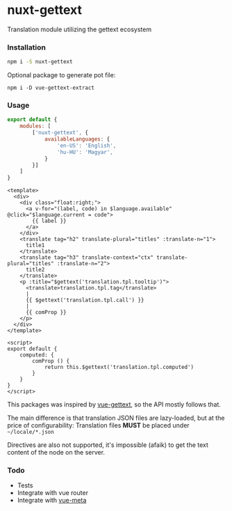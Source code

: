 # nuxt-gettext
Translation module utilizing the gettext ecosystem

### Installation

```bash
npm i -S nuxt-gettext
```

Optional package to generate pot file:

```
npm i -D vue-gettext-extract
```

### Usage

```js
export default {
    modules: [
        ['nuxt-gettext', {
            availableLanguages: {
                'en-US': 'English',
                'hu-HU': 'Magyar',
            }
        }]
    ]
}
```

```vue
<template>
  <div>
    <div class="float:right;">
      <a v-for="(label, code) in $language.available" @click="$language.current = code">
        {{ label }}
      </a>
    </div>
    <translate tag="h2" translate-plural="titles" :translate-n="1">
      title1
    </translate>
    <translate tag="h3" translate-context="ctx" translate-plural="titles" :translate-n="2">
      title2
    </translate>
    <p :title="$gettext('translation.tpl.tooltip')">
      <translate>translation.tpl.tag</translate>
      |
      {{ $gettext('translation.tpl.call') }}
      |
      {{ comProp }}
    </p>
  </div>
</template>

<script>
export default {
    computed: {
        comProp () {
            return this.$gettext('translation.tpl.computed')
        }
    }
}
</script>
```

This packages was inspired by [vue-gettext](https://github.com/Polyconseil/vue-gettext),
 so the API mostly follows that.
 
The main difference is that translation JSON files are lazy-loaded, but at the price of configurability:
Translation files __MUST__ be placed under ```~/locale/*.json```

Directives are also not supported, it's impossible (afaik) to get the text content of the node on the server.

### Todo
 * Tests
 * Integrate with vue router
 * Integrate with [vue-meta](https://github.com/nuxt/vue-meta)
